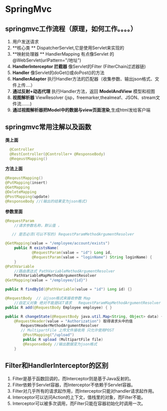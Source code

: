 # SpringMvc

## springmvc工作流程（原理，如何工作。。。。）

1. 用户发送请求
2. **核心类 ** DispatcherServlet,它是使用Servlet来实现的
3. **映射处理器 **  HandlerMapping  有点像Servlet 的 @WebServlet(urlPattern="/地址")
4. **HandlerInterceptor 拦截器**  像Servlet的Filter  (FilterChain过滤器链)
5. **Handler**    像Servlet的doGet()或doPost()的方法
6. **HandlerAdapter**  执行Handler方法的匹配器（收集参数、输出json格式、文件上传....）
7. **通过反射+动态代理**  执行Handler方法，返回 **ModelAndView** 模型和视图
8. **视图解析器**   ViewResolver (jsp，freemarker,thealmeaf、JSON、stream文件流.......)
9. **通过视图解析器把Model中的数据与view页面渲染**,生成html发给客户端


## springmvc常用注解以及函数

  **类上面**        

```java
  @Controller
  @RestController(@Controller+ @ResponseBody)
  @ReqeustMapping()
```

   **方法上面**   

```java
@ReqeustMapping() 
@PutMapping(insert) 
@GetMapping
@DeleteMapping  
@PostMapping(update)
@ResponseBody //(输出的结果变为json格式)
```

  **参数里面**    

```java
@RequestParam
    //请求参数名称，默认值 ，

   // 是否必须(可以不写的) RequestParamMethodArgumentResolver

@GetMapping(value = "/employee/account/exists")
    public R existsName(
            @RequestParam(value = "id") Long id,
            @RequestParam(value = "loginName") String loginName) {
    }
@PathVariable
    //路由表达式 PathVariableMethodArgumentResolver
    PathVariableMapMethodArgumentResolver
@GetMapping(value = "/employee/{id}")

public R findById(@PathVariable(value = "id") Long id) {}

@RequestBody  // 以json格式来接收参数 Map
    //自定义对象 绝对不能是GET请求   RequestParamMapMethodArgumentResolver
public R add(@RequestBody Employee employee) { }

public R changeState(@RequestBody java.util.Map<String, Object> data) {
	@RequestHeader(value = "Authorization") 取得请求头中的值 				     	          	request.getHeader("Authorization")
       RequestHeaderMethodArgumentResolver
       // MultipartFile 上传文件接收用 只允许使用POST
        @PostMapping("/upload")
        public R upload (MultipartFile file)
        @ResponseBody //输出数据变为json格式
    }
```


##  Filter和HandlerInterceptor的区别

1. Filter是基于函数回调的，而Interceptor则是基于Java反射的。
2. Filter依赖于Servlet容器，而Interceptor不依赖于Servlet容器。
3. Filter对几乎所有的请求起作用，而Interceptor只能对handler请求起作用。
4. Interceptor可以访问Action的上下文，值栈里的对象，而Filter不能。
5. Interceptor可以被多次调用，而Filter只能在容器初始化时调用一次。